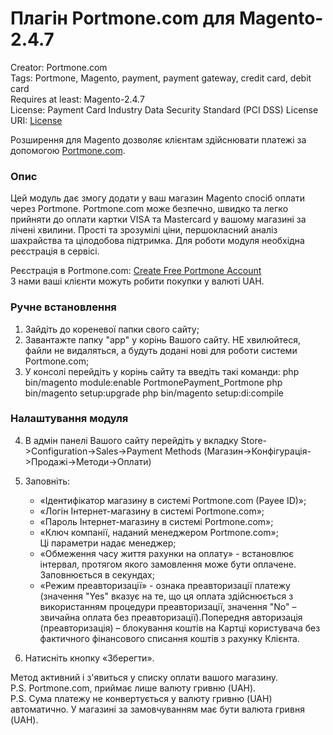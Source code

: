 # Плагін Portmone.com для Magento-2.4.7

Creator: Portmone.com   
Tags: Portmone, Magento, payment, payment gateway, credit card, debit card    
Requires at least: Magento-2.4.7    
License: Payment Card Industry Data Security Standard (PCI DSS) 
License URI: [License](https://www.portmone.com.ua/r3/uk/security/) 

Розширення для Magento дозволяє клієнтам здійснювати платежі за допомогою [Portmone.com](https://www.portmone.com.ua/).

### Опис
Цей модуль дає змогу додати у ваш магазин Magento спосіб оплати через Portmone. 
Portmone.com може безпечно, швидко та легко прийняти до оплати картки VISA та Mastercard у вашому магазині за лічені хвилини.
Прості та зрозумілі ціни, першокласний аналіз шахрайства та цілодобова підтримка.
Для роботи модуля необхідна реєстрація в сервісі.

Реєстрація в Portmone.com: [Create Free Portmone Account](https://business.portmone.com.ua/signup)    
З нами ваші клієнти можуть робити покупки у валюті UAH.

### Ручне встановлення
1.  Зайдіть до кореневої папки свого сайту;
2.  Завантажте папку "app" у корінь Вашого сайту. НЕ хвилюйтеся, файли не видаляться, а будуть додані нові для роботи системи Portmone.com; 
3.  У консолі перейдіть у корінь сайту та введіть такі команди:
	php bin/magento module:enable PortmonePayment_Portmone
	php bin/magento setup:upgrade
	php bin/magento setup:di:compile

### Налаштування модуля
4.  В адмін панелі Вашого сайту перейдіть у вкладку Store->Configuration->Sales->Payment Methods (Магазин->Конфігурація->Продажі->Методи->Оплати)

5.  Заповніть:
    - «Ідентифікатор магазину в системі Portmone.com (Payee ID)»;
    - «Логін Інтернет-магазину в системі Portmone.com»;
    - «Пароль Інтернет-магазину в системі Portmone.com»;
    - «Ключ компанії, наданий менеджером Portmone.com»;    
    Ці параметри надає менеджер; 
    - «Обмеження часу життя рахунки на оплату» - встановлює інтервал, протягом якого замовлення може бути оплачене. Заповнюється в секундах;
    - «Режим преавторизації» - 	ознака преавторизації платежу (значення "Yes" вказує на те, що ця оплата здійснюється з використанням процедури преавторизації, значення "No" – звичайна оплата без преавторизації).Попередня авторизація (преавторизація) – блокування коштів на Картці користувача без фактичного фінансового списання коштів з рахунку Клієнта.

6. Натисніть кнопку «Зберегти».

Метод активний і з'явиться у списку оплати вашого магазину.    
P.S. Portmone.com, приймає лише валюту гривню (UAH).   
P.S. Сума платежу не конвертується у валюту гривню (UAH) автоматично. У магазині за замовчуванням має бути валюта гривня (UAH).

